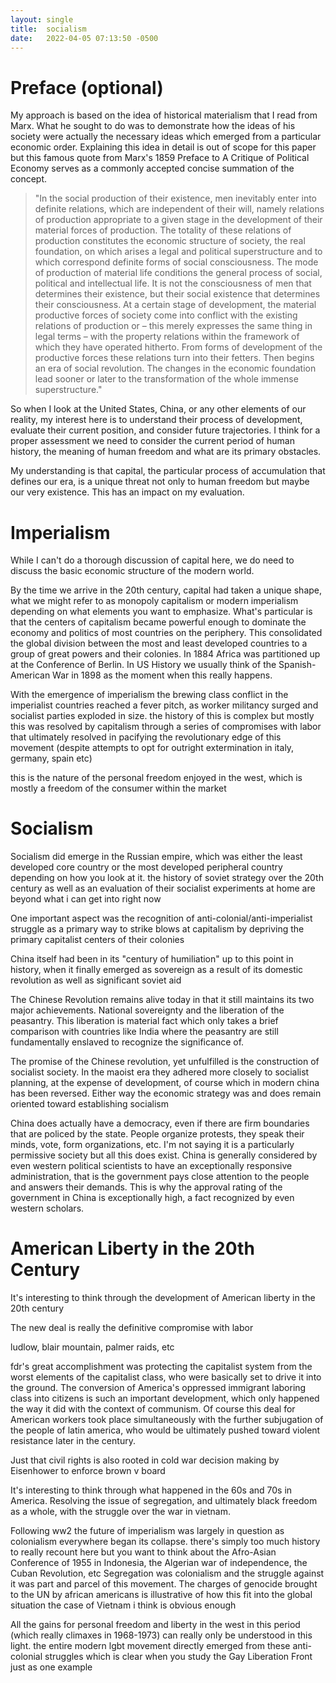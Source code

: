 ```yaml
---
layout: single
title:  socialism
date:   2022-04-05 07:13:50 -0500
---
```


# Preface (optional)
My approach is based on the idea of historical materialism that I read from Marx. What he sought to do was to demonstrate how the ideas of his society were actually the necessary ideas which emerged from a particular economic order. Explaining this idea in detail is out of scope for this paper but this famous quote from Marx's 1859 Preface to A Critique of Political Economy serves as a commonly accepted concise summation of the concept.

> "In the social production of their existence, men inevitably enter into definite relations, which are independent of their will, namely relations of production appropriate to a given stage in the development of their material forces of production. The totality of these relations of production constitutes the economic structure of society, the real foundation, on which arises a legal and political superstructure and to which correspond definite forms of social consciousness. The mode of production of material life conditions the general process of social, political and intellectual life. It is not the consciousness of men that determines their existence, but their social existence that determines their consciousness. At a certain stage of development, the material productive forces of society come into conflict with the existing relations of production or – this merely expresses the same thing in legal terms – with the property relations within the framework of which they have operated hitherto. From forms of development of the productive forces these relations turn into their fetters. Then begins an era of social revolution. The changes in the economic foundation lead sooner or later to the transformation of the whole immense superstructure."

So when I look at the United States, China, or any other elements of our reality, my interest here is to understand their process of development, evaluate their current position, and consider future trajectories. I think for a proper assessment we need to consider the current period of human history, the meaning of human freedom and what are its primary obstacles.

My understanding is that capital, the particular process of accumulation that defines our era, is a unique threat not only to human freedom but maybe our very existence. This has an impact on my evaluation.

# Imperialism

While I can't do a thorough discussion of capital here, we do need to discuss the basic economic structure of the modern world.

By the time we arrive in the 20th century, capital had taken a unique shape, what we might refer to as monopoly capitalism or modern imperialism depending on what elements you want to emphasize. What's particular is that the centers of capitalism became powerful enough to dominate the economy and politics of most countries on the periphery. This consolidated the global division between the most and least developed countries to a group of great powers and their colonies. In 1884 Africa was partitioned up at the Conference of Berlin. In US History we usually think of the Spanish-American War in 1898 as the moment when this really happens.

With the emergence of imperialism the brewing class conflict in the imperialist countries reached a fever pitch, as worker militancy surged and socialist parties exploded in size. the history of this is complex but mostly this was resolved by capitalism through a series of compromises with labor that ultimately resolved in pacifying the revolutionary edge of this movement (despite attempts to opt for outright extermination in italy, germany, spain etc)

this is the nature of the personal freedom enjoyed in the west, which is mostly a freedom of the consumer within the market


# Socialism
Socialism did emerge in the Russian empire, which was either the least developed core country or the most developed peripheral country depending on how you look at it. the history of soviet strategy over the 20th century as well as an evaluation of their socialist experiments at home are beyond what i can get into right now

One important aspect was the recognition of anti-colonial/anti-imperialist struggle as a primary way to strike blows at capitalism by depriving the primary capitalist centers of their colonies

China itself had been in its "century of humiliation" up to this point in history, when it finally emerged as sovereign as a result of its domestic revolution as well as significant soviet aid

The Chinese Revolution remains alive today in that it still maintains its two major achievements. National sovereignty and the liberation of the peasantry. This liberation is material fact which only takes a brief comparison with countries like India where the peasantry are still fundamentally enslaved to recognize the significance of.

The promise of the Chinese revolution, yet unfulfilled is the construction of socialist society. In the maoist era they adhered more closely to socialist planning, at the expense of development, of course which in modern china has been reversed. Either way the economic strategy was and does remain oriented toward establishing socialism


China does actually have a democracy, even if there are firm boundaries that are policed by the state. People organize protests, they speak their minds, vote, form organizations, etc. I'm not saying it is a particularly permissive society but all this does exist. China is generally considered by even western political scientists to have an exceptionally responsive administration, that is the government pays close attention to the people and answers their demands. This is why the approval rating of the government in China is exceptionally high, a fact recognized by even western scholars.


# American Liberty in the 20th Century
It's interesting to think through the development of American liberty in the 20th century

The new deal is really the definitive compromise with labor


ludlow, blair mountain, palmer raids, etc

fdr's great accomplishment was protecting the capitalist system from the worst elements of the capitalist class, who were basically set to drive it into the ground. The conversion of America's oppressed immigrant laboring class into citizens is such an important development, which only happened the way it did with the context of communism. Of course this deal for American workers took place simultaneously with the further subjugation of the people of latin america, who would be ultimately pushed toward violent resistance later in the century.

Just that civil rights is also rooted in cold war decision making by Eisenhower to enforce brown v board

It's interesting to think through what happened in the 60s and 70s in America. Resolving the issue of segregation, and ultimately black freedom as a whole, with the struggle over the war in vietnam.

Following ww2 the future of imperialism was largely in question as colonialism everywhere began its collapse. there's simply too much history to really recount here but you want to think about the Afro-Asian Conference of 1955 in Indonesia, the Algerian war of independence, the Cuban Revolution, etc
Segregation was colonialism and the struggle against it was part and parcel of this movement. The charges of genocide brought to the UN by african americans is illustrative of how this fit into the global situation
the case of Vietnam i think is obvious enough

All the gains for personal freedom and liberty in the west in this period (which really climaxes in 1968-1973) can really only be understood in this light. the entire modern lgbt movement directly emerged from these anti-colonial struggles which is clear when you study the Gay Liberation Front
just as one example
